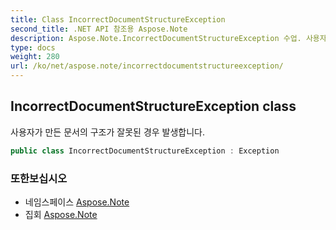 ```yaml
---
title: Class IncorrectDocumentStructureException
second_title: .NET API 참조용 Aspose.Note
description: Aspose.Note.IncorrectDocumentStructureException 수업. 사용자가 만든 문서의 구조가 잘못된 경우 발생합니다.
type: docs
weight: 280
url: /ko/net/aspose.note/incorrectdocumentstructureexception/
---
```

## IncorrectDocumentStructureException class

사용자가 만든 문서의 구조가 잘못된 경우 발생합니다.

```csharp
public class IncorrectDocumentStructureException : Exception
```

### 또한보십시오

* 네임스페이스 [Aspose.Note](../../aspose.note/)
* 집회 [Aspose.Note](../../)


